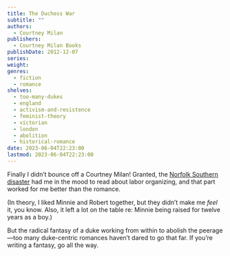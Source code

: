 ```yaml
---
title: The Duchess War
subtitle: ""
authors:
  - Courtney Milan
publishers:
  - Courtney Milan Books
publishDate: 2012-12-07
series: 
weight: 
genres:
  - fiction
  - romance
shelves:
  - too-many-dukes
  - england
  - activism-and-resistence
  - feminist-theory
  - victorian
  - london
  - abolition
  - historical-romance
date: 2023-06-04T22:23:00
lastmod: 2023-06-04T22:23:00
---
```

Finally I didn’t bounce off a Courtney Milan! Granted, the [Norfolk Southern disaster](https://perfectunion.us/ohio-railroad-disaster-explained/) had me in the mood to read about labor organizing, and that part worked for me better than the romance. 

(In theory, I liked Minnie and Robert together, but they didn’t make me *feel* it, you know. Also, it left a lot on the table re: Minnie being raised for twelve years as a boy.)

But the radical fantasy of a duke working from within to abolish the peerage—too many duke-centric romances haven’t dared to go that far. If you’re writing a fantasy, go all the way.